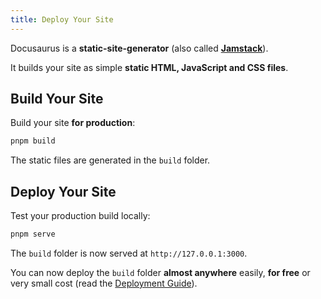 ```yaml
---
title: Deploy Your Site
---
```


Docusaurus is a **static-site-generator** (also called **[Jamstack](https://jamstack.org/)**).

It builds your site as simple **static HTML, JavaScript and CSS files**.

## Build Your Site

Build your site **for production**:

```bash
pnpm build
```

The static files are generated in the `build` folder.

## Deploy Your Site

Test your production build locally:

```bash
pnpm serve
```

The `build` folder is now served at `http://127.0.0.1:3000`.

You can now deploy the `build` folder **almost anywhere** easily, **for free** or very small cost (read the [Deployment Guide](https://docusaurus.io/docs/deployment)).
